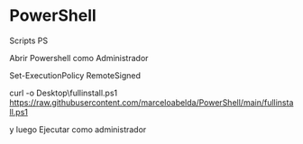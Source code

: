 # PowerShell
Scripts PS


Abrir Powershell como Administrador

Set-ExecutionPolicy RemoteSigned


curl -o Desktop\fullinstall.ps1 https://raw.githubusercontent.com/marceloabelda/PowerShell/main/fullinstall.ps1



y luego Ejecutar como administrador

